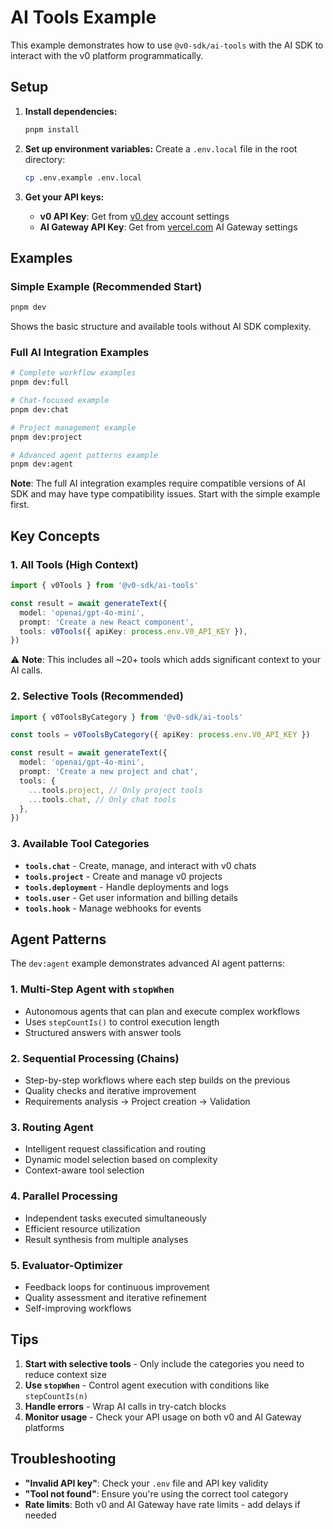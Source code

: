 # AI Tools Example

This example demonstrates how to use `@v0-sdk/ai-tools` with the AI SDK to interact with the v0 platform programmatically.

## Setup

1. **Install dependencies:**

   ```bash
   pnpm install
   ```

2. **Set up environment variables:**
   Create a `.env.local` file in the root directory:

   ```bash
   cp .env.example .env.local
   ```

3. **Get your API keys:**
   - **v0 API Key**: Get from [v0.dev](https://v0.dev) account settings
   - **AI Gateway API Key**: Get from [vercel.com](https://vercel.com) AI Gateway settings

## Examples

### Simple Example (Recommended Start)

```bash
pnpm dev
```

Shows the basic structure and available tools without AI SDK complexity.

### Full AI Integration Examples

```bash
# Complete workflow examples
pnpm dev:full

# Chat-focused example
pnpm dev:chat

# Project management example
pnpm dev:project

# Advanced agent patterns example
pnpm dev:agent
```

**Note**: The full AI integration examples require compatible versions of AI SDK and may have type compatibility issues. Start with the simple example first.

## Key Concepts

### 1. All Tools (High Context)

```typescript
import { v0Tools } from '@v0-sdk/ai-tools'

const result = await generateText({
  model: 'openai/gpt-4o-mini',
  prompt: 'Create a new React component',
  tools: v0Tools({ apiKey: process.env.V0_API_KEY }),
})
```

⚠️ **Note**: This includes all ~20+ tools which adds significant context to your AI calls.

### 2. Selective Tools (Recommended)

```typescript
import { v0ToolsByCategory } from '@v0-sdk/ai-tools'

const tools = v0ToolsByCategory({ apiKey: process.env.V0_API_KEY })

const result = await generateText({
  model: 'openai/gpt-4o-mini',
  prompt: 'Create a new project and chat',
  tools: {
    ...tools.project, // Only project tools
    ...tools.chat, // Only chat tools
  },
})
```

### 3. Available Tool Categories

- **`tools.chat`** - Create, manage, and interact with v0 chats
- **`tools.project`** - Create and manage v0 projects
- **`tools.deployment`** - Handle deployments and logs
- **`tools.user`** - Get user information and billing details
- **`tools.hook`** - Manage webhooks for events

## Agent Patterns

The `dev:agent` example demonstrates advanced AI agent patterns:

### 1. Multi-Step Agent with `stopWhen`

- Autonomous agents that can plan and execute complex workflows
- Uses `stepCountIs()` to control execution length
- Structured answers with answer tools

### 2. Sequential Processing (Chains)

- Step-by-step workflows where each step builds on the previous
- Quality checks and iterative improvement
- Requirements analysis → Project creation → Validation

### 3. Routing Agent

- Intelligent request classification and routing
- Dynamic model selection based on complexity
- Context-aware tool selection

### 4. Parallel Processing

- Independent tasks executed simultaneously
- Efficient resource utilization
- Result synthesis from multiple analyses

### 5. Evaluator-Optimizer

- Feedback loops for continuous improvement
- Quality assessment and iterative refinement
- Self-improving workflows

## Tips

1. **Start with selective tools** - Only include the categories you need to reduce context size
2. **Use `stopWhen`** - Control agent execution with conditions like `stepCountIs(n)`
3. **Handle errors** - Wrap AI calls in try-catch blocks
4. **Monitor usage** - Check your API usage on both v0 and AI Gateway platforms

## Troubleshooting

- **"Invalid API key"**: Check your `.env` file and API key validity
- **"Tool not found"**: Ensure you're using the correct tool category
- **Rate limits**: Both v0 and AI Gateway have rate limits - add delays if needed
